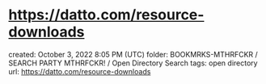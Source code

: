 # https://datto.com/resource-downloads

created: October 3, 2022 8:05 PM (UTC)
folder: BOOKMRKS-MTHRFCKR / SEARCH PARTY MTHRFCKR! / Open Directory Search
tags: open directory
url: https://datto.com/resource-downloads